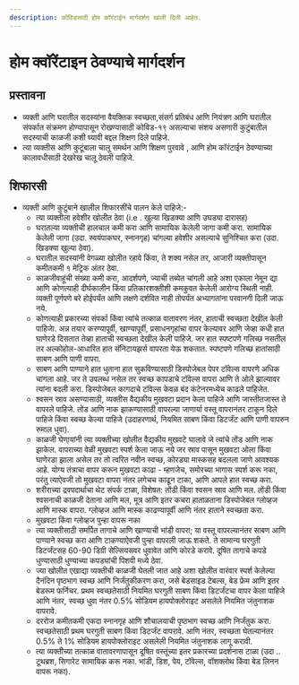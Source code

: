```yaml
---
description: कोविडसाठी होम कॉरंटाईन मार्गदर्शन खाली दिली आहेत.
---
```


# होम क्वॉरेंटाइन ठेवण्याचे मार्गदर्शन

## प्रस्तावना

* व्यक्ती आणि घरातील सदस्यांना वैयक्तिक स्वच्छता,संसर्ग प्रतिबंध आणि नियंत्रण आणि घरातील संपर्कात संक्रमण होण्यापासून रोखण्यासाठी कोविड-१९ असल्याचा संशय असणारी कुटुंबातील सदस्याची काळजी कशी घ्यावी बद्दल शिक्षण दिले पाहिजे.
* त्या व्यक्तीस आणि कुटूंबाला चालू समर्थन आणि शिक्षण पुरवावे , आणि होम कॉरंटाईन ठेवण्याच्या कालावधीसाठी देखरेख चालू ठेवली पाहिजे.

## शिफारसी

* व्यक्ती आणि कुटुंबाने खालील शिफारसींचे पालन केले पाहिजे:-
  * त्या व्यक्तीला हवेशीर खोलीत ठेवा \(i.e . खुल्या खिडक्या आणि उघड्या दारासह\)
  * घरातल्या व्यक्तीची हालचाल कमी करा आणि सामायिक केलेली जागा कमी करा. सामायिक केलेली जागा \(उदा. स्वयंपाकघर, स्नानगृह\) चांगल्या हवेशीर असल्याचे सुनिश्चित करा \(उदा. खिडक्या खुल्या ठेवा\).
  * घरातील सदस्यांनी वेगळ्या खोलीत रहावे किंवा, ते शक्य नसेल तर, आजारी व्यक्तीपासून कमीतकमी १ मेट्रिक अंतर ठेवा.
  * काळजीवाहूंची संख्या कमी करा, आदर्शपणे, ज्याची तब्येत चांगली आहे अशा एकाला नेमून द्या आणि कोणत्याही दीर्घकालीन किंवा प्रतिकारशक्तीशी कमकुवत केलेली आरोग्य स्थिती नाही. व्यक्ती पूर्णपणे बरे होईपर्यंत आणि लक्षणे दर्शवित नाही तोपर्यंत अभ्यागतांना परवानगी दिली जाऊ नये.
  * कोणत्याही प्रकारच्या संपर्का किंवा त्यांचे तत्काळ वातावरण नंतर, हाताची स्वच्छता देखील केली पाहिजेा. अन्न तयार करण्यापूर्वी, खाण्यापूर्वी, प्रसाधनगृहांचा वापर केल्यावर आणि जेव्हा कधी हात घाणेरडे दिसतात तेव्हा हाताची स्वच्छता देखील केली पाहिजे. जर हात स्पष्टपणे गलिच्छ नसतील तर अल्कोहोल-आधारित हात सॅनिटायझर्स वापरता येऊ शकतात. स्पष्टपणे गलिच्छ हातांसाठी साबण आणि पाणी वापरा.
  * साबण आणि पाण्याने हात धुताना हात सुकविण्यासाठी डिस्पोजेबल पेपर टॉवेल्स वापरणे अधिक चांगला आहे. जर ते उपलब्ध नसेल तर स्वच्छ कापडाचे टॉवेल्स वापरा आणि ते ओले झाल्यावर त्यांना बदली करा. डिस्पोजेबल कागदाचे टॉवेल्स केवळ बंद कंटेनरमध्येच काढले पाहिजेत.
  * श्वसन स्राव असण्यासाठी, व्यक्तीस वैद्यकीय मुखवटा प्रदान केला पाहिजे आणि जास्तीतजास्त ते वापरले पाहिजे. तोंड आणि नाक झाकण्यासाठी वापरल्या जाणार्या वस्तू वापरानंतर टाकून दिले पाहिजे किंवा स्वच्छ केल्या पाहिजे \(उदाहरणार्थ, नियमित साबण किंवा डिटर्जंट आणि पाणी वापरुन रुमाल धुवा\).
  * काळजी घेणा्यांनी त्या व्यक्तीच्या खोलीत वैद्यकीय मुखवटे घालावे जे त्यांचे तोंड आणि नाक झाकेल. वापराच्या वेळी मुखवटा स्पर्श केला जाऊ नये जर स्राव पासून मुखवटा ओला किंवा घाणेरडा झाला असेल तर तो त्वरित नवीन स्वच्छ, कोरड्या मास्कसह बदलला जाणे आवश्यक आहे. योग्य तंत्राचा वापर करून मुखवटा काढा - म्हणजेच, समोरच्या भागास स्पर्श करू नका, परंतु त्याऐवजी तो मुखवटा वापरा नंतर लगेचच काढून टाका, आणि आपले हात स्वच्छ करा.
  * शरीराच्या द्रवपदार्थाचा थेट संपर्क टाळा, विशेषत: तोंडी किंवा श्वसन स्राव आणि मल. तोंडी किंवा श्वसनाची काळजी देताना आणि मल, मूत्र आणि इतर कचरा हाताळताना डिस्पोजेबल ग्लोव्हज आणि मास्क वापरा. ग्लोव्हज आणि मास्क काढण्यापूर्वी आणि नंतर हाताने स्वच्छता करा.
  * मुखवटा किंवा ग्लोव्हज पुन्हा वापरू नका
  * त्या व्यक्तीसाठी समर्पित तागाचे आणि खाण्याची भांडी वापरा; या वस्तू वापरल्यानंतर साबण आणि पाण्याने स्वच्छ करा आणि टाकण्याऐवजी पुन्हा वापरली जाऊ शकते. ते सामान्य घरगुती डिटर्जंटसह 60-90 डिग्री सेल्सियसवर धुवावेत आणि कोरडे करावे. दूषित तागाचे कपडे धुण्यासाठी धुण्याच्या कपड्यांची पिशवी मध्ये ठेवा.
  * ज्या खोलीत एखाद्या व्यक्तीची काळजी घेतली जात आहे अशा खोलीत वारंवार स्पर्श केलेल्या दैनंदिन पृष्ठभाग स्वच्छ आणि निर्जंतुकीकरण करा, जसे बेडसाइड टेबल्स, बेड फ्रेम आणि इतर बेडरूम फर्निचर. प्रथम स्वच्छतेसाठी नियमित घरगुती साबण किंवा डिटर्जंटचा वापर केला पाहिजे आणि नंतर, स्वच्छ धुवा नंतर 0.5% सोडियम हायपोक्लोराइट असलेले नियमित जंतुनाशक वापरावे.
  * दररोज कमीतकमी एकदा स्नानगृह आणि शौचालयाची पृष्ठभाग स्वच्छ आणि निर्जंतुक करा. स्वच्छतेसाठी प्रथम घरगुती साबण किंवा डिटर्जंट वापरावे. आणि नंतर, स्वच्छता घेतल्यानंतर 0.5% ते 1% सोडियम हायपोक्लोराइट असलेली नियमित जंतुनाशक लागू करावी.
  * त्या व्यक्तीच्या तत्काळ वातावरणापासून दूषित वस्तूंच्या इतर प्रकारच्या प्रदर्शनास टाळा \(उदा .. टूथब्रश, सिगारेट सामायिक करू नका. भांडी, डिश, पेय, टॉवेल्स, वॉशक्लोथ किंवा बेड लिनन वापरू नका\).

